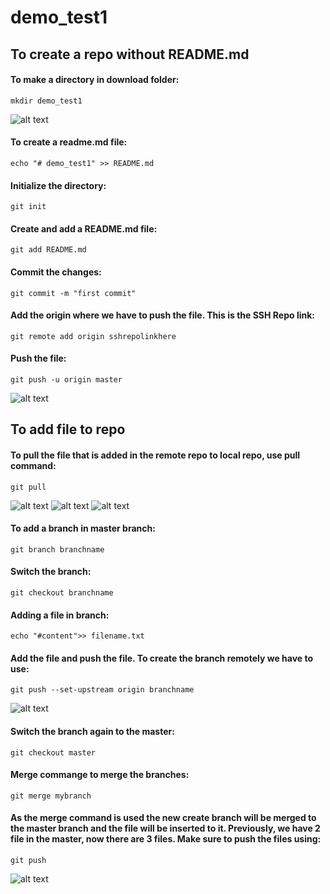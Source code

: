 # demo_test1

## To create a repo without README.md

#### To make a directory in download folder:
`mkdir demo_test1`

![alt text](https://user-images.githubusercontent.com/25001852/86913896-f886be00-c13c-11ea-8293-11d987521b2e.png)

#### To create a readme.md file:
`echo "# demo_test1" >> README.md`

#### Initialize the directory:
`git init`

#### Create and add a README.md file:
`git add README.md`

#### Commit the changes:
`git commit -m "first commit"`

#### Add the origin where we have to push the file. This is the SSH Repo link:
`git remote add origin sshrepolinkhere`

#### Push the file:
`git push -u origin master`

![alt text](https://user-images.githubusercontent.com/25001852/86914009-31269780-c13d-11ea-8519-76d4103be861.png)

## To add file to repo

#### To pull the file that is added in the remote repo to local repo, use pull command:
`git pull`

![alt text](https://user-images.githubusercontent.com/25001852/86915095-04737f80-c13f-11ea-944a-2c7cf9f06e8e.png)
![alt text](https://user-images.githubusercontent.com/25001852/86915220-3b499580-c13f-11ea-9ca1-1a520fbd61cc.png)
![alt text](https://user-images.githubusercontent.com/25001852/86915357-7cda4080-c13f-11ea-8550-19deeacc42a9.png)

#### To add a branch in master branch:
`git branch branchname`

#### Switch the branch:
`git checkout branchname`

#### Adding a file in branch:
`echo "#content">> filename.txt`

#### Add the file and push the file. To create the branch remotely we have to use:
`git push --set-upstream origin branchname`

![alt text](https://user-images.githubusercontent.com/25001852/86916988-07bc3a80-c142-11ea-88c3-e395f9cfc9b3.png)

#### Switch the branch again to the master:
`git checkout master`

#### Merge commange to merge the branches:
`git merge mybranch`

#### As the merge command is used the new create branch will be merged to the master branch and the file will be inserted to it. Previously, we have 2 file in the master, now there are 3 files. Make sure to push the files using:
`git push`

![alt text](https://user-images.githubusercontent.com/25001852/86917132-3e925080-c142-11ea-859b-1652369ddd8b.png)
